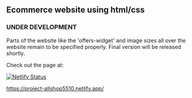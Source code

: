 <h2>Ecommerce website using html/css</h2>
<h3>UNDER DEVELOPMENT</h3>

Parts of the website like the 'offers-widget' and image sizes all over the website remain to be specified properly. Final version will be released shortly.

Check out the page at:

[![Netlify Status](https://api.netlify.com/api/v1/badges/42347850-8a7f-4879-b40d-605dd5a660f6/deploy-status)](https://app.netlify.com/sites/project-allshop5510/deploys)

https://project-allshop5510.netlify.app/
